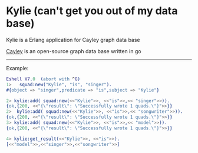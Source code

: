 # Kylie (can't get you out of my data base)

Kylie is a Erlang application for Cayley graph data base

 [Cayley](https://github.com/cayleygraph/cayley/) is an open-source graph data base written in go

---------
Example:
```erlang
Eshell V7.0  (abort with ^G)
1>   squad:new("Kylie", "is", "singer").
#{object => "singer",predicate => "is",subject => "Kylie"}

2> kylie:add( squad:new(<<"Kylie">>, <<"is">>,<< "singer">>)).
{ok,{200, <<"{\"result\": \"Successfully wrote 1 quads.\"}">>}}
2>  kylie:add( squad:new(<<"Kylie">>, <<"is">>,<< "songwriter">>)).
{ok,{200, <<"{\"result\": \"Successfully wrote 1 quads.\"}">>}}
3> kylie:add( squad:new(<<"Kylie">>, <<"is">>,<< "model">>)).
{ok,{200, <<"{\"result\": \"Successfully wrote 1 quads.\"}">>}}

4> kylie:get_result(<<"Kylie">>, <<"is">>).
[<<"model">>,<<"singer">>,<<"songwriter">>]
```

